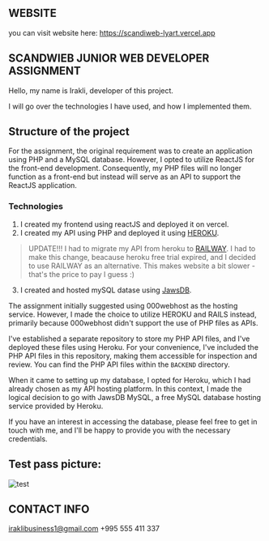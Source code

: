
## WEBSITE

you can visit website here: https://scandiweb-lyart.vercel.app

## SCANDWIEB JUNIOR WEB DEVELOPER ASSIGNMENT 

Hello, my name is Irakli, developer of this project.

I will go over the technologies I have used, and how I implemented them.

## Structure of the project

For the assignment, the original requirement was to create an application using PHP and a MySQL database. However, I opted to utilize ReactJS for the front-end development. Consequently, my PHP files will no longer function as a front-end but instead will serve as an API to support the ReactJS application.

### Technologies

1) I created my frontend using reactJS and deployed it on vercel.
2) I created my API using PHP and deployed it using [HEROKU](https://dashboard.heroku.com/apps).
> UPDATE!!! I had to migrate my API from heroku to [RAILWAY](https://railway.app). I had to make this change, beacause heroku free trial expired, and I decided to use RAILWAY as an alternative. This makes website a bit slower - that's the price to pay I guess :)
3) I created and hosted mySQL datase using [JawsDB](https://elements.heroku.com/addons/jawsdb).

The assignment initially suggested using 000webhost as the hosting service. However, I made the choice to utilize HEROKU and RAILS instead, primarily because 000webhost didn't support the use of PHP files as APIs.

I've established a separate repository to store my PHP API files, and I've deployed these files using Heroku. For your convenience, I've included the PHP API files in this repository, making them accessible for inspection and review. You can find the PHP API files within the ```BACKEND``` directory.

When it came to setting up my database, I opted for Heroku, which I had already chosen as my API hosting platform. In this context, I made the logical decision to go with JawsDB MySQL, a free MySQL database hosting service provided by Heroku.

If you have an interest in accessing the database, please feel free to get in touch with me, and I'll be happy to provide you with the necessary credentials.
## Test pass picture:
![test](https://github.com/irakli182/scandiweb/assets/112957853/0a8686a9-7ad2-4c26-9cb8-254bf3f6b504)



## CONTACT INFO

iraklibusiness1@gmail.com
+995 555 411 337
